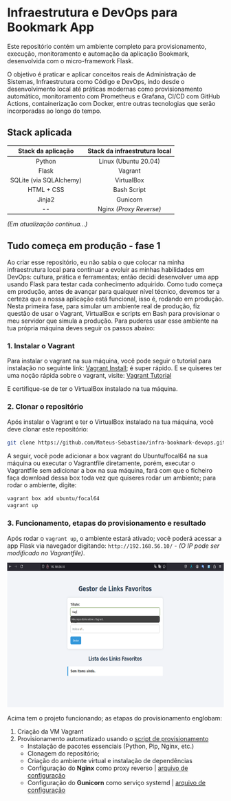 # Infraestrutura e DevOps para Bookmark App

Este repositório contém um ambiente completo para provisionamento, execução, monitoramento e automação da aplicação Bookmark, desenvolvida com o micro-framework Flask.

O objetivo é praticar e aplicar conceitos reais de Administração de Sistemas, Infraestrutura como Código e DevOps, indo desde o desenvolvimento local até práticas modernas como provisionamento automático, monitoramento com Prometheus e Grafana, CI/CD com GitHub Actions, containerização com Docker, entre outras tecnologias que serão incorporadas ao longo do tempo.

## Stack aplicada

Stack da aplicação | Stack da infraestrutura local
:---: | :---:
Python | Linux (Ubuntu 20.04)
Flask | Vagrant
SQLite (via SQLAlchemy) | VirtualBox
HTML + CSS | Bash Script
Jinja2 | Gunicorn
-- | Nginx *(Proxy Reverse)*


*(Em atualização contínua...)*

## Tudo começa em produção - fase 1

Ao criar esse repositório, eu não sabia o que colocar na minha infraestrutura local para continuar a  evoluir as minhas habilidades em DevOps: cultura, prática e ferramentas; então decidi desenvolver uma app usando Flask para testar cada conhecimento adquirido. Como tudo começa em produção, antes de avançar para qualquer nível técnico, devemos ter a certeza que a nossa aplicação está funcional, isso é, rodando em produção. Nesta primeira fase, para simular um ambiente real de produção, fiz questão de usar o Vagrant, VirtualBox e scripts em Bash para provisionar o meu servidor que simula a produção. Para puderes usar esse ambiente na tua própria máquina deves seguir os passos abaixo:

### 1. Instalar o Vagrant

Para instalar o vagrant na sua máquina, você pode seguir o tutorial para instalação no seguinte link: [Vagrant Install](https://developer.hashicorp.com/vagrant/install); é super rápido. E se quiseres ter uma noção rápida sobre o vagrant, visite: [Vagrant Tutorial](https://developer.hashicorp.com/vagrant/tutorials/get-started)

E certifique-se de ter o VirtualBox instalado na tua máquina.

### 2. Clonar o repositório

Após instalar o Vagrant e ter o VirtualBox instalado na tua máquina, você deve clonar este repositório:

```bash
git clone https://github.com/Mateus-Sebastiao/infra-bookmark-devops.git
```
 
A seguir, você pode adicionar a box vagrant do Ubuntu/focal64 na sua máquina ou executar o Vagrantfile diretamente, porém, executar o Vagrantfile sem adicionar a box na sua máquina, fará com que o ficheiro faça download dessa box toda vez que quiseres rodar um ambiente; para rodar o ambiente, digite:

```bash
vagrant box add ubuntu/focal64
vagrant up
```

### 3. Funcionamento, etapas do provisionamento e resultado

Após rodar o `vagrant up`, o ambiente estará ativado; você poderá acessar a app Flask via navegador digitando: `http://192.168.56.10/` - *(O IP pode ser modificado no Vagrantfile)*.

<div align="center">
    <img src="./media/app-Flask-in-provisioning.gif" alt="Demonstração" width="700" height="336">
</div>

Acima tem o projeto funcionando; as etapas do provisionamento englobam:

1. Criação da VM Vagrant
2. Provisionamento automatizado usando o [script de provisionamento](./provision.sh)
    - Instalação de pacotes essenciais (Python, Pip, Nginx, etc.)
    - Clonagem do repositório;
    - Criação do ambiente virtual e instalação de dependências
    - Configuração do **Nginx** como proxy reverso | [arquivo de configuração](./nginx.conf)
    - Configuração do **Gunicorn** como serviço systemd | [arquivo de configuração](./gunicorn.service)

